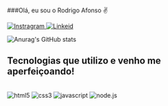 
###Olá, eu sou o Rodrigo Afonso ✌️

<a>[![Instragram](https://img.shields.io/badge/Instagram-E4405F?style=for-the-badge&logo=instagram&logoColor=white) ](https://www.instagram.com/rodrigo_s_afonso/)</a>
<a> [![Linkeid](https://img.shields.io/badge/LinkedIn-0077B5?style=for-the-badge&logo=linkedin&logoColor=white) ](https://www.linkedin.com/in/rodrigo-soares-afonso-53919b19b/)</a>

![Anurag's GitHub stats](https://github-readme-stats.vercel.app/api?username=Rodrigo-Afonso&show_icons=true&theme=merko)

## Tecnologias que utilizo e venho me aperfeiçoando!

<div style="display: inline block"><br>
    <img  aling="center" alt="html5" src="https://img.shields.io/badge/HTML5-E34F26?style=for-the-badge&logo=html5&logoColor=white"/> 
    <img  aling="center" alt="css3" src= "https://img.shields.io/badge/CSS3-1572B6?style=for-the-badge&logo=css3&logoColor=white" />
    <img  aling="center" alt="javascript" src="https://img.shields.io/badge/JavaScript-F7DF1E?style=for-the-badge&logo=javascript&logoColor=black" />
    <img  aling="center" alt="node.js" src="https://img.shields.io/badge/Node.js-43853D?style=for-the-badge&logo=node.js&logoColor=whitee" />
    

</div><br>


